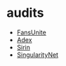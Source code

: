 # audits

- [FansUnite](/FansUnite.pdf)
- [Adex](/AdEx.pdf)
- [Sirin](/Sirin.pdf)
- [SingularityNet](/SingularityNet.pdf)
